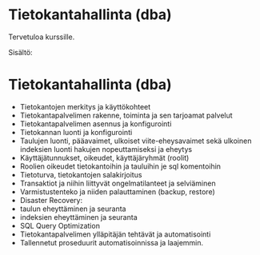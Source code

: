 # Tietokantahallinta (dba)

Tervetuloa kurssille.

Sisältö:  

# Tietokantahallinta (dba)

- Tietokantojen merkitys ja käyttökohteet 
- Tietokantapalvelimen rakenne, toiminta ja sen tarjoamat palvelut
- Tietokantapalvelimen asennus ja konfigurointi
- Tietokannan luonti ja konfigurointi
- Taulujen luonti, pääavaimet, ulkoiset viite-eheysavaimet sekä ulkoinen indeksien luonti hakujen nopeuttamiseksi ja eheytys
- Käyttäjätunnukset, oikeudet, käyttäjäryhmät (roolit)
- Roolien oikeudet tietokantoihin ja tauluihin je sql komentoihin
- Tietoturva, tietokantojen salakirjoitus
- Transaktiot ja niihin liittyvät ongelmatilanteet ja selviäminen
- Varmistustenteko ja niiden palauttaminen (backup, restore)
- Disaster Recovery: 
- taulun eheyttäminen ja seuranta 
- indeksien eheyttäminen ja seuranta
- SQL Query Optimization
- Tietokantapalvelimen ylläpitäjän tehtävät ja automatisointi
- Tallennetut proseduurit automatisoinnissa ja laajemmin.